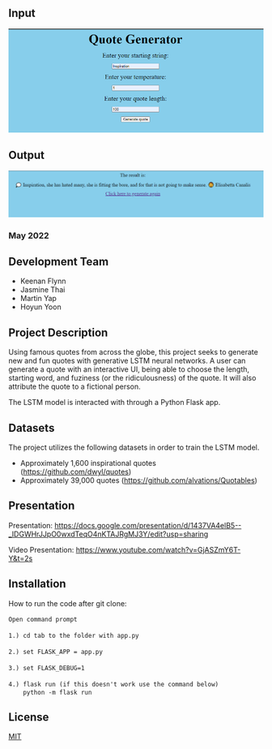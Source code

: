 ## Input
<div align="center">
<img src="./public/input.png">
</div>

## Output
<div align="center">
<img src="./public/output.png">
</div>

### May 2022

## Development Team

<ul>
    <li>Keenan Flynn</li>
    <li>Jasmine Thai</li>
    <li>Martin Yap</li>
    <li>Hoyun Yoon</li>
</ul>

## Project Description

Using famous quotes from across the globe, this project seeks to generate new and fun quotes with generative LSTM neural networks. A user can generate a quote with an interactive UI, being able to choose the length, starting word, and fuziness (or the ridiculousness) of the quote. It will also attribute the quote to a fictional person.

The LSTM model is interacted with through a Python Flask app. 

## Datasets

The project utilizes the following datasets in order to train the LSTM model.

- Approximately 1,600 inspirational quotes (https://github.com/dwyl/quotes)
- Approximately 39,000 quotes (https://github.com/alvations/Quotables)


## Presentation


Presentation: https://docs.google.com/presentation/d/1437VA4elB5--_IDGWHrJJpO0wxdTeqO4nKTAJRgMJ3Y/edit?usp=sharing

Video Presentation: https://www.youtube.com/watch?v=GjASZmY6T-Y&t=2s

## Installation


How to run the code after git clone:
    
    Open command prompt

    1.) cd tab to the folder with app.py
    
    2.) set FLASK_APP = app.py
    
    3.) set FLASK_DEBUG=1
    
    4.) flask run (if this doesn't work use the command below)
        python -m flask run
        
## License

[MIT](https://choosealicense.com/licenses/mit/)
